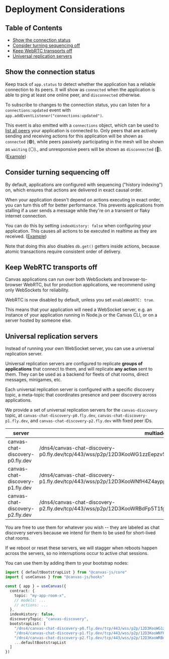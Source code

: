 # Deployment Considerations

## Table of Contents

- [Show the connection status](#show-the-connection-status)
- [Consider turning sequencing off](#consider-turning-sequencing-off)
- [Keep WebRTC transports off](#keep-webrtc-transports-off)
- [Universal replication servers](#universal-replication-servers)

## Show the connection status

Keep track of `app.status` to detect whether the application has a reliable connection to its peers. It will show as `connected` when the application is able to ping at least one online peer, and `disconnected` otherwise.

To subscribe to changes to the connection status, you can listen for a `connections:updated` event with `app.addEventListener("connections:updated")`.

This event is also emitted with a `connections` object, which can be used to [list all peers](https://canvas-chat.pages.dev/) your application is connected to. Only peers that are actively sending and receiving actions for this application will be shown as `connected` (🟢), while peers passively participating in the mesh will be shown as `waiting` (⚪️)., and unresponsive peers will be shown as `disconnected` (🔴). ([Example](https://github.com/canvasxyz/canvas/blob/46bef2263d6e7ec9b746ced2c47da52cb7d8190b/examples/chat/src/ConnectionStatus.tsx#L65))

## Consider turning sequencing off

By default, applications are configured with sequencing ("history indexing") on, which ensures that actions are delivered in exact causal order.

When your application doesn't depend on actions executing in exact order, you can turn this off for better performance. This prevents applications from stalling if a user sends a message while they're on a transient or flaky internet connection.

You can do this by setting `indexHistory: false` when configuring your application. This causes all actions to be executed in realtime as they are received. ([Example](https://github.com/canvasxyz/canvas/blob/46bef2263d6e7ec9b746ced2c47da52cb7d8190b/examples/chat/src/App.tsx#L48))

Note that doing this also disables `db.get()` getters inside actions, because atomic transactions require consistent order of delivery.

## Keep WebRTC transports off

Canvas applications can run over both WebSockets and browser-to-browser WebRTC, but for production applications, we recommend using only WebSockets for reliability.

WebRTC is now disabled by default, unless you set `enableWebRTC: true`.

This means that your application will need a WebSocket server, e.g. an instance of your application running in Node.js or the Canvas CLI, or on a server hosted by someone else.

## Universal replication servers

Instead of running your own WebSocket server, you can use a universal replication server.

Universal replication servers are configured to replicate **groups of applications** that connect to them, and will replicate **any action** sent to them. They can be used as a backend for fleets of chat rooms, direct messages, minigames, etc.

Each universal replication server is configured with a specific discovery topic, a meta-topic that coordinates presence and peer discovery across applications.

We provide a set of universal replication servers for the `canvas-discovery` topic, at `canvas-chat-discovery-p0.fly.dev`, `canvas-chat-discovery-p1.fly.dev`, and `canvas-chat-discovery-p2.fly.dev` with fixed peer IDs.

| server | multiaddr |
| ------ | --------- |
| canvas-chat-discovery-p0.fly.dev | /dns4/canvas-chat-discovery-p0.fly.dev/tcp/443/wss/p2p/12D3KooWG1zzEepzv5ib5Rz16Z4PXVfNRffXBGwf7wM8xoNAbJW7 |
| canvas-chat-discovery-p1.fly.dev | /dns4/canvas-chat-discovery-p1.fly.dev/tcp/443/wss/p2p/12D3KooWNfH4Z4ayppVFyTKv8BBYLLvkR1nfWkjcSTqYdS4gTueq |
| canvas-chat-discovery-p2.fly.dev | /dns4/canvas-chat-discovery-p2.fly.dev/tcp/443/wss/p2p/12D3KooWRBdFp5T1fgjWdPSCf9cDqcCASMBgcLqjzzBvptjAfAxN |

You are free to use them for whatever you wish -- they are labeled as chat discovery servers because we intend for them to be used for short-lived chat rooms.

If we reboot or reset these servers, we will stagger when reboots happen across the servers, so no interruptions occur to active chat sessions.

You can use them by adding them to your bootstrap nodes:

```ts
import { defaultBootstrapList } from "@canvas-js/core"
import { useCanvas } from "@canvas-js/hooks"

const { app } = useCanvas({
  contract: {
    topic: "my-app-room-x",
    // models: ...
    // actions: ...
  },
  indexHistory: false,
  discoveryTopic: "canvas-discovery",
  bootstrapList: [
    "/dns4/canvas-chat-discovery-p0.fly.dev/tcp/443/wss/p2p/12D3KooWG1zzEepzv5ib5Rz16Z4PXVfNRffXBGwf7wM8xoNAbJW7",
    "/dns4/canvas-chat-discovery-p1.fly.dev/tcp/443/wss/p2p/12D3KooWNfH4Z4ayppVFyTKv8BBYLLvkR1nfWkjcSTqYdS4gTueq",
    "/dns4/canvas-chat-discovery-p2.fly.dev/tcp/443/wss/p2p/12D3KooWRBdFp5T1fgjWdPSCf9cDqcCASMBgcLqjzzBvptjAfAxN",
    ...defaultBootstrapList
  ]
})
```
